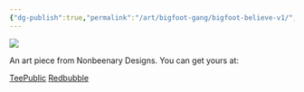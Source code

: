 ```yaml
---
{"dg-publish":true,"permalink":"/art/bigfoot-gang/bigfoot-believe-v1/","title":"Bigfoot Believe (v1)","tags":["Art","Cryptids"]}
---
```



![](https://baserow-media.ams3.digitaloceanspaces.com/user_files/S5r6DFhQSzHx1P6h6xHZFJ7r3HVLrQfF_e5fb3a159389b7f292dffbe00fd8cb8284a3819606763a44525c35878df5940f.jpg)

An art piece from Nonbeenary Designs. You can get yours at:

[TeePublic]()
[Redbubble]()
